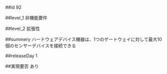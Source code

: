 ##id
92

##level_1
非機能要件

##level_2
拡張性

##summery
ハードウェアデバイス機器は、1つのゲートウェイに対して最大10個のセンサーデバイスを接続できる

##releaseDay
1

##実現要否
あり

